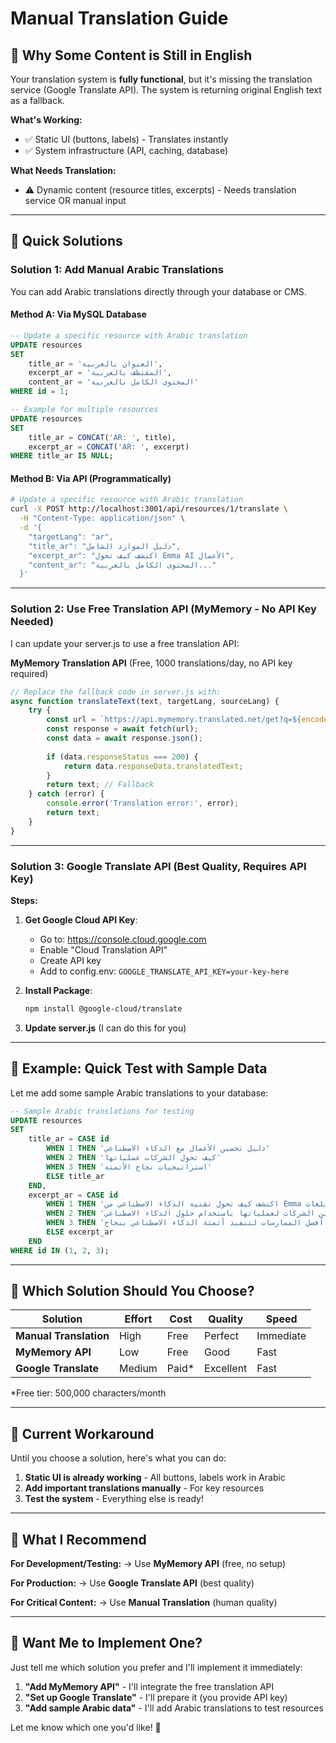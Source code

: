 # Manual Translation Guide

## 🎯 Why Some Content is Still in English

Your translation system is **fully functional**, but it's missing the translation service (Google Translate API). The system is returning original English text as a fallback.

**What's Working:**
- ✅ Static UI (buttons, labels) - Translates instantly
- ✅ System infrastructure (API, caching, database)

**What Needs Translation:**
- ⚠️ Dynamic content (resource titles, excerpts) - Needs translation service OR manual input

---

## 🚀 Quick Solutions

### **Solution 1: Add Manual Arabic Translations**

You can add Arabic translations directly through your database or CMS.

#### **Method A: Via MySQL Database**

```sql
-- Update a specific resource with Arabic translation
UPDATE resources 
SET 
    title_ar = 'العنوان بالعربية',
    excerpt_ar = 'المقتطف بالعربية',
    content_ar = 'المحتوى الكامل بالعربية'
WHERE id = 1;

-- Example for multiple resources
UPDATE resources 
SET 
    title_ar = CONCAT('AR: ', title),
    excerpt_ar = CONCAT('AR: ', excerpt)
WHERE title_ar IS NULL;
```

#### **Method B: Via API** (Programmatically)

```bash
# Update a specific resource with Arabic translation
curl -X POST http://localhost:3001/api/resources/1/translate \
  -H "Content-Type: application/json" \
  -d '{
    "targetLang": "ar",
    "title_ar": "دليل الموارد الشامل",
    "excerpt_ar": "اكتشف كيف تحول Emma AI الأعمال",
    "content_ar": "المحتوى الكامل بالعربية..."
  }'
```

---

### **Solution 2: Use Free Translation API** (MyMemory - No API Key Needed)

I can update your server.js to use a free translation API:

**MyMemory Translation API** (Free, 1000 translations/day, no API key required)

```javascript
// Replace the fallback code in server.js with:
async function translateText(text, targetLang, sourceLang) {
    try {
        const url = `https://api.mymemory.translated.net/get?q=${encodeURIComponent(text)}&langpair=${sourceLang}|${targetLang}`;
        const response = await fetch(url);
        const data = await response.json();
        
        if (data.responseStatus === 200) {
            return data.responseData.translatedText;
        }
        return text; // Fallback
    } catch (error) {
        console.error('Translation error:', error);
        return text;
    }
}
```

---

### **Solution 3: Google Translate API** (Best Quality, Requires API Key)

**Steps:**

1. **Get Google Cloud API Key**:
   - Go to: https://console.cloud.google.com
   - Enable "Cloud Translation API"
   - Create API key
   - Add to config.env: `GOOGLE_TRANSLATE_API_KEY=your-key-here`

2. **Install Package**:
   ```bash
   npm install @google-cloud/translate
   ```

3. **Update server.js** (I can do this for you)

---

## 🎨 Example: Quick Test with Sample Data

Let me add some sample Arabic translations to your database:

```sql
-- Sample Arabic translations for testing
UPDATE resources 
SET 
    title_ar = CASE id
        WHEN 1 THEN 'دليل تحسين الأعمال مع الذكاء الاصطناعي'
        WHEN 2 THEN 'كيف تحول الشركات عملياتها'
        WHEN 3 THEN 'استراتيجيات نجاح الأتمتة'
        ELSE title_ar
    END,
    excerpt_ar = CASE id
        WHEN 1 THEN 'اكتشف كيف تحول تقنية الذكاء الاصطناعي من Emma الشركات من خلال الأتمتة الذكية والتواصل متعدد اللغات'
        WHEN 2 THEN 'تعرف على كيفية تحسين الشركات لعملياتها باستخدام حلول الذكاء الاصطناعي'
        WHEN 3 THEN 'استكشف أفضل الممارسات لتنفيذ أتمتة الذكاء الاصطناعي بنجاح'
        ELSE excerpt_ar
    END
WHERE id IN (1, 2, 3);
```

---

## 🔧 Which Solution Should You Choose?

| Solution | Effort | Cost | Quality | Speed |
|----------|--------|------|---------|-------|
| **Manual Translation** | High | Free | Perfect | Immediate |
| **MyMemory API** | Low | Free | Good | Fast |
| **Google Translate** | Medium | Paid* | Excellent | Fast |

*Free tier: 500,000 characters/month

---

## 📝 Current Workaround

Until you choose a solution, here's what you can do:

1. **Static UI is already working** - All buttons, labels work in Arabic
2. **Add important translations manually** - For key resources
3. **Test the system** - Everything else is ready!

---

## 🎯 What I Recommend

**For Development/Testing:**
→ Use **MyMemory API** (free, no setup)

**For Production:**
→ Use **Google Translate API** (best quality)

**For Critical Content:**
→ Use **Manual Translation** (human quality)

---

## 🚀 Want Me to Implement One?

Just tell me which solution you prefer and I'll implement it immediately:

1. **"Add MyMemory API"** - I'll integrate the free translation API
2. **"Set up Google Translate"** - I'll prepare it (you provide API key)
3. **"Add sample Arabic data"** - I'll add Arabic translations to test resources

Let me know which one you'd like! 🎯

